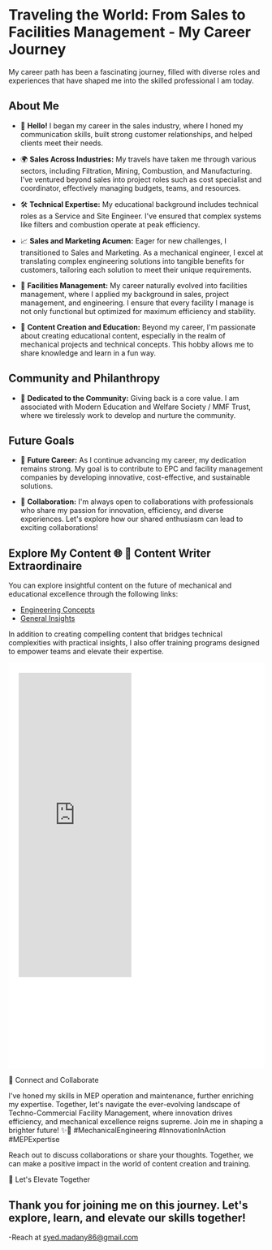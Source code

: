 # Traveling the World: From Sales to Facilities Management - My Career Journey

My career path has been a fascinating journey, filled with diverse roles and experiences that have shaped me into the skilled professional I am today.

## About Me

- 👋 **Hello!** I began my career in the sales industry, where I honed my communication skills, built strong customer relationships, and helped clients meet their needs.

- 🌍 **Sales Across Industries:** My travels have taken me through various sectors, including Filtration, Mining, Combustion, and Manufacturing. I've ventured beyond sales into project roles such as cost specialist and coordinator, effectively managing budgets, teams, and resources.

- 🛠️ **Technical Expertise:** My educational background includes technical roles as a Service and Site Engineer. I've ensured that complex systems like filters and combustion operate at peak efficiency.

- 📈 **Sales and Marketing Acumen:** Eager for new challenges, I transitioned to Sales and Marketing. As a mechanical engineer, I excel at translating complex engineering solutions into tangible benefits for customers, tailoring each solution to meet their unique requirements.

- 🏢 **Facilities Management:** My career naturally evolved into facilities management, where I applied my background in sales, project management, and engineering. I ensure that every facility I manage is not only functional but optimized for maximum efficiency and stability.

- 🎥 **Content Creation and Education:** Beyond my career, I'm passionate about creating educational content, especially in the realm of mechanical projects and technical concepts. This hobby allows me to share knowledge and learn in a fun way.

## Community and Philanthropy

- 👫 **Dedicated to the Community:** Giving back is a core value. I am associated with Modern Education and Welfare Society / MMF Trust, where we tirelessly work to develop and nurture the community.

## Future Goals

- 🚀 **Future Career:** As I continue advancing my career, my dedication remains strong. My goal is to contribute to EPC and facility management companies by developing innovative, cost-effective, and sustainable solutions.

- 🤝 **Collaboration:** I'm always open to collaborations with professionals who share my passion for innovation, efficiency, and diverse experiences. Let's explore how our shared enthusiasm can lead to exciting collaborations!

## Explore My Content 🌐 📝 Content Writer Extraordinaire

You can explore insightful content on the future of mechanical and educational excellence through the following links:

- [Engineering Concepts](https://www.linkedin.com/pulse/revolutionizing-mechanical-engineering-through-case-study-madany)
- [General Insights](https://www.linkedin.com/pulse/exploring-boon-bane-indian-education-system-focus-teachers-madany)

In addition to creating compelling content that bridges technical complexities with practical insights, I also offer training programs designed to empower teams and elevate their expertise.

<iframe srcdoc="
<!DOCTYPE html>
<html lang=&quot;en&quot;>
<head>
    <meta charset=&quot;UTF-8&quot;>
    <meta name=&quot;viewport&quot; content=&quot;width=device-width, initial-scale=1.0&quot;>
    <title>Your Page Title</title>
    <style>
        body {
            font-family: Arial, sans-serif;
            margin: 0;
            padding: 0;
            background-color: #f5f5f5;
        }
        .container {
            max-width: 1200px;
            margin: 0 auto;
            padding: 20px;
            background-color: #fff;
            box-shadow: 0 0 10px rgba(0, 0, 0, 0.1);
            display: flex;
            flex-wrap: wrap;
            justify-content: space-between;
        }
        .post {
            width: calc(50% - 10px); /* Two columns with a small gap between them */
            margin-bottom: 20px;
            box-sizing: border-box;
        }
    </style>
</head>
<body>
    <div class=&quot;container&quot;>
        <iframe src=&quot;https://www.linkedin.com/embed/feed/update/urn:li:share:7103858363041538048&quot; height=&quot;600&quot; width=&quot;504&quot; frameborder=&quot;0&quot; allowfullscreen=&quot;&quot; title=&quot;Embedded post&quot; class=&quot;post&quot;></iframe>

        <iframe src=&quot;https://www.linkedin.com/embed/feed/update/urn:li:ugcPost:7108577526133764096&quot; height=&quot;345&quot; width=&quot;504&quot; frameborder=&quot;0&quot; allowfullscreen=&quot;&quot; title=&quot;Embedded post&quot; class=&quot;post&quot;></iframe>

        <iframe src=&quot;https://www.linkedin.com/embed/feed/update/urn:li:share:7102089867899080704&quot; height=&quot;600&quot; width=&quot;504&quot; frameborder=&quot;0&quot; allowfullscreen=&quot;&quot; title=&quot;Embedded post&quot; class=&quot;post&quot;></iframe>

        <iframe src="https://www.linkedin.com/embed/feed/update/urn:li:share:7108598794455269376" height="1458" width="504" frameborder="0" allowfullscreen="" title="Embedded post"></iframe>
    </div>
</body>
</html>
" style="border: none; width: 100%; height: 800px;"></iframe>

🤝 Connect and Collaborate

I've honed my skills in MEP operation and maintenance, further enriching my expertise. Together, let's navigate the ever-evolving landscape of Techno-Commercial Facility Management, where innovation drives efficiency, and mechanical excellence reigns supreme. Join me in shaping a brighter future! ✨🔗 #MechanicalEngineering #InnovationInAction #MEPExpertise

Reach out to discuss collaborations or share your thoughts. Together, we can make a positive impact in the world of content creation and training.

🚀 Let's Elevate Together

Thank you for joining me on this journey. Let's explore, learn, and elevate our skills together!
-
-Reach at syed.madany86@gmail.com 
